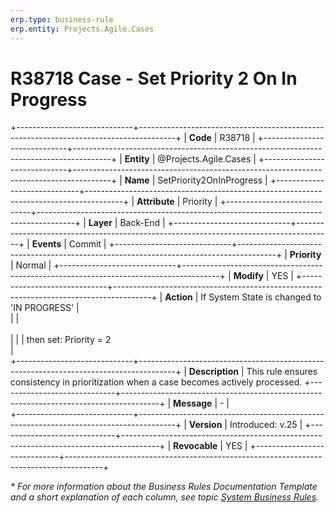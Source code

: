 ```yaml
---
erp.type: business-rule
erp.entity: Projects.Agile.Cases
---
```


# R38718 Case - Set Priority 2 On In Progress
+-----------------------------+---------------------------------------------------------------------------------------+
| **Code**                    | R38718                                                                                |
+-----------------------------+---------------------------------------------------------------------------------------+
| **Entity**                  | @Projects.Agile.Cases                                                                 |
+-----------------------------+---------------------------------------------------------------------------------------+
| **Name**                    | SetPriority2OnInProgress                                                              |
+-----------------------------+---------------------------------------------------------------------------------------+
| **Attribute**               | Priority                                                                              |
+-----------------------------+---------------------------------------------------------------------------------------+
| **Layer**                   | Back-End                                                                              |
+-----------------------------+---------------------------------------------------------------------------------------+
| **Events**                  | Commit                                                                                |
+-----------------------------+---------------------------------------------------------------------------------------+
| **Priority**                | Normal                                                                                |
+-----------------------------+---------------------------------------------------------------------------------------+
| **Modify**                  | YES                                                                                   |
+-----------------------------+---------------------------------------------------------------------------------------+
| **Action**                  | If System State is changed to 'IN PROGRESS'                                           |  
|                             | <br></br>                                                                             |
|                             | then set: Priority = 2 <br>                                                           |   
+-----------------------------+---------------------------------------------------------------------------------------+
| **Description**             | This rule ensures consistency in prioritization when a case becomes actively processed.
+-----------------------------+---------------------------------------------------------------------------------------+
| **Message**                 | \-                                                                                    |                  
+-----------------------------+---------------------------------------------------------------------------------------+
| **Version**                 | Introduced: v.25                                                                      |
+-----------------------------+---------------------------------------------------------------------------------------+
| **Revocable**               | YES                                                                                   |
+-----------------------------+---------------------------------------------------------------------------------------+

*\* For more information about the Business Rules Documentation Template and a short explanation of each column, see
topic [System Business Rules](../templates/template-description-system-business-rules.md).*
